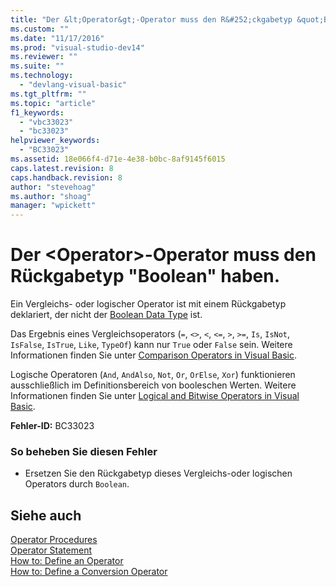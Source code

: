 ```yaml
---
title: "Der &lt;Operator&gt;-Operator muss den R&#252;ckgabetyp &quot;Boolean&quot; haben. | Microsoft Docs"
ms.custom: ""
ms.date: "11/17/2016"
ms.prod: "visual-studio-dev14"
ms.reviewer: ""
ms.suite: ""
ms.technology: 
  - "devlang-visual-basic"
ms.tgt_pltfrm: ""
ms.topic: "article"
f1_keywords: 
  - "vbc33023"
  - "bc33023"
helpviewer_keywords: 
  - "BC33023"
ms.assetid: 18e066f4-d71e-4e38-b0bc-8af9145f6015
caps.latest.revision: 8
caps.handback.revision: 8
author: "stevehoag"
ms.author: "shoag"
manager: "wpickett"
---
```

# Der &lt;Operator&gt;-Operator muss den R&#252;ckgabetyp &quot;Boolean&quot; haben.
Ein Vergleichs\- oder logischer Operator ist mit einem Rückgabetyp deklariert, der nicht der [Boolean Data Type](../../visual-basic/language-reference/data-types/boolean-data-type.md) ist.  
  
 Das Ergebnis eines Vergleichsoperators \(`=`, `<>`, `<`, `<=`, `>`, `>=`, `Is`, `IsNot`, `IsFalse`, `IsTrue`, `Like`, `TypeOf`\) kann nur `True` oder `False` sein. Weitere Informationen finden Sie unter [Comparison Operators in Visual Basic](../../visual-basic/programming-guide/language-features/operators-and-expressions/comparison-operators.md).  
  
 Logische Operatoren \(`And`, `AndAlso`, `Not`, `Or`, `OrElse`, `Xor`\) funktionieren ausschließlich im Definitionsbereich von booleschen Werten. Weitere Informationen finden Sie unter [Logical and Bitwise Operators in Visual Basic](../../visual-basic/programming-guide/language-features/operators-and-expressions/logical-and-bitwise-operators.md).  
  
 **Fehler\-ID:** BC33023  
  
### So beheben Sie diesen Fehler  
  
-   Ersetzen Sie den Rückgabetyp dieses Vergleichs\-oder logischen Operators durch `Boolean`.  
  
## Siehe auch  
 [Operator Procedures](../../visual-basic/programming-guide/language-features/procedures/operator-procedures.md)   
 [Operator Statement](../../visual-basic/language-reference/statements/operator-statement.md)   
 [How to: Define an Operator](../../visual-basic/programming-guide/language-features/procedures/how-to-define-an-operator.md)   
 [How to: Define a Conversion Operator](../../visual-basic/programming-guide/language-features/procedures/how-to-define-a-conversion-operator.md)